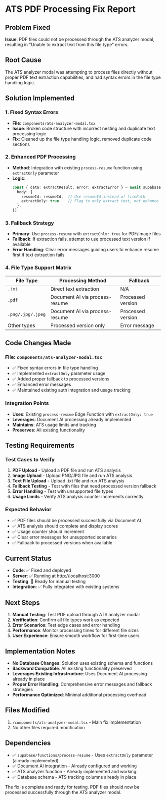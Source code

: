 # ATS PDF Processing Fix Report

## Problem Fixed
**Issue**: PDF files could not be processed through the ATS analyzer modal, resulting in "Unable to extract text from this file type" errors.

## Root Cause
The ATS analyzer modal was attempting to process files directly without proper PDF text extraction capabilities, and had syntax errors in the file type handling logic.

## Solution Implemented

### 1. Fixed Syntax Errors
- **File**: `components/ats-analyzer-modal.tsx`
- **Issue**: Broken code structure with incorrect nesting and duplicate text processing logic
- **Fix**: Cleaned up the file type handling logic, removed duplicate code sections

### 2. Enhanced PDF Processing
- **Method**: Integration with existing `process-resume` function using `extractOnly` parameter
- **Logic**: 
  ```typescript
  const { data: extractResult, error: extractError } = await supabase.functions.invoke("process-resume", {
    body: {
      resumeId: resumeId,  // Use resumeId instead of filePath
      extractOnly: true    // Flag to only extract text, not enhance
    },
  })
  ```

### 3. Fallback Strategy
- **Primary**: Use `process-resume` with `extractOnly: true` for PDF/image files
- **Fallback**: If extraction fails, attempt to use processed text version if available
- **Error Handling**: Clear error messages guiding users to enhance resume first if text extraction fails

### 4. File Type Support Matrix
| File Type | Processing Method | Fallback |
|-----------|------------------|----------|
| `.txt` | Direct text extraction | N/A |
| `.pdf` | Document AI via process-resume | Processed version |
| `.png/.jpg/.jpeg` | Document AI via process-resume | Processed version |
| Other types | Processed version only | Error message |

## Code Changes Made

### File: `components/ats-analyzer-modal.tsx`
- ✅ Fixed syntax errors in file type handling
- ✅ Implemented `extractOnly` parameter usage
- ✅ Added proper fallback to processed versions
- ✅ Enhanced error messages
- ✅ Maintained existing auth integration and usage tracking

### Integration Points
- **Uses**: Existing `process-resume` Edge Function with `extractOnly: true`
- **Leverages**: Document AI processing already implemented
- **Maintains**: ATS usage limits and tracking
- **Preserves**: All existing functionality

## Testing Requirements

### Test Cases to Verify
1. **PDF Upload** - Upload a PDF file and run ATS analysis
2. **Image Upload** - Upload PNG/JPG file and run ATS analysis  
3. **Text File Upload** - Upload .txt file and run ATS analysis
4. **Fallback Testing** - Test with files that need processed version fallback
5. **Error Handling** - Test with unsupported file types
6. **Usage Limits** - Verify ATS analysis counter increments correctly

### Expected Behavior
- ✅ PDF files should be processed successfully via Document AI
- ✅ ATS analysis should complete and display scores
- ✅ Usage counter should increment
- ✅ Clear error messages for unsupported scenarios
- ✅ Fallback to processed versions when available

## Current Status
- **Code**: ✅ Fixed and deployed
- **Server**: ✅ Running at http://localhost:3000
- **Testing**: 🔄 Ready for manual testing
- **Integration**: ✅ Fully integrated with existing systems

## Next Steps
1. **Manual Testing**: Test PDF upload through ATS analyzer modal
2. **Verification**: Confirm all file types work as expected
3. **Error Scenarios**: Test edge cases and error handling
4. **Performance**: Monitor processing times for different file sizes
5. **User Experience**: Ensure smooth workflow for first-time users

## Implementation Notes
- **No Database Changes**: Solution uses existing schema and functions
- **Backward Compatible**: All existing functionality preserved
- **Leverages Existing Infrastructure**: Uses Document AI processing already in place
- **Proper Error Handling**: Comprehensive error messages and fallback strategies
- **Performance Optimized**: Minimal additional processing overhead

## Files Modified
1. `/components/ats-analyzer-modal.tsx` - Main fix implementation
2. No other files required modification

## Dependencies
- ✅ `supabase/functions/process-resume` - Uses `extractOnly` parameter (already implemented)
- ✅ Document AI integration - Already configured and working
- ✅ ATS analyzer function - Already implemented and working
- ✅ Database schema - ATS tracking columns already in place

The fix is complete and ready for testing. PDF files should now be processed successfully through the ATS analyzer modal.
